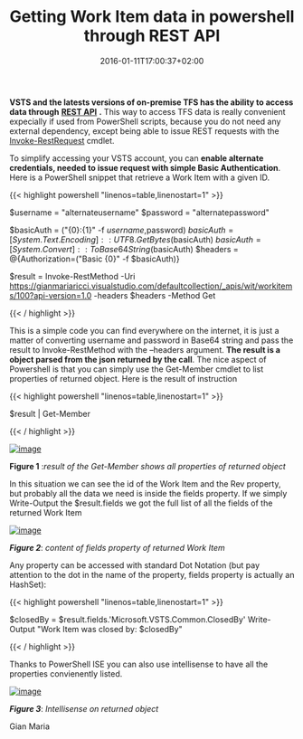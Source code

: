 ﻿---
title: "Getting Work Item data in powershell through REST API"
description: ""
date: 2016-01-11T17:00:37+02:00
draft: false
tags: [Rest APIs,VSTS]
categories: [Azure DevOps,Team Foundation Server]
---
 **VSTS and the latests versions of on-premise TFS has the ability to access data through** [**REST API**](https://www.visualstudio.com/en-us/integrate/api/overview) **.** This way to access TFS data is really convenient expecially if used from PowerShell scripts, because you do not need any external dependency, except being able to issue REST requests with the [Invoke-RestRequest](https://technet.microsoft.com/en-us/library/hh849971.aspx) cmdlet.

To simplify accessing your VSTS account, you can  **enable alternate credentials, needed to issue request with simple Basic Authentication**. Here is a PowerShell snippet that retrieve a Work Item with a given ID.

{{< highlight powershell "linenos=table,linenostart=1" >}}


$username = "alternateusername"
$password = "alternatepassword"

$basicAuth = ("{0}:{1}" -f $username,$password)
$basicAuth = [System.Text.Encoding]::UTF8.GetBytes($basicAuth)
$basicAuth = [System.Convert]::ToBase64String($basicAuth)
$headers = @{Authorization=("Basic {0}" -f $basicAuth)}

$result = Invoke-RestMethod -Uri https://gianmariaricci.visualstudio.com/defaultcollection/_apis/wit/workitems/100?api-version=1.0  -headers $headers -Method Get

{{< / highlight >}}

This is a simple code you can find everywhere on the internet, it is just a matter of converting username and password in Base64 string and pass the result to Invoke-RestMethod with the –headers argument.  **The result is a object parsed from the json returned by the call**. The nice aspect of Powershell is that you can simply use the Get-Member cmdlet to list properties of returned object. Here is the result of instruction

{{< highlight powershell "linenos=table,linenostart=1" >}}


$result | Get-Member

{{< / highlight >}}

[![image](http://www.codewrecks.com/blog/wp-content/uploads/2016/01/image_thumb.png "image")](http://www.codewrecks.com/blog/wp-content/uploads/2016/01/image.png)

 **Figure 1** :*result of the Get-Member shows all properties of returned object*

In this situation we can see the id of the Work Item and the Rev property, but probably all the data we need is inside the fields property. If we simply Write-Output the $result.fields we got the full list of all the fields of the returned Work Item

[![image](http://www.codewrecks.com/blog/wp-content/uploads/2016/01/image_thumb1.png "image")](http://www.codewrecks.com/blog/wp-content/uploads/2016/01/image1.png)

 ***Figure 2***: *content of fields property of returned Work Item*

Any property can be accessed with standard Dot Notation (but pay attention to the dot in the name of the property, fields property is actually an HashSet):

{{< highlight powershell "linenos=table,linenostart=1" >}}


$closedBy = $result.fields.'Microsoft.VSTS.Common.ClosedBy'
Write-Output "Work Item was closed by: $closedBy"

{{< / highlight >}}

Thanks to PowerShell ISE you can also use intellisense to have all the properties convienently listed.

[![image](http://www.codewrecks.com/blog/wp-content/uploads/2016/01/image_thumb2.png "image")](http://www.codewrecks.com/blog/wp-content/uploads/2016/01/image2.png)

 ***Figure 3***: *Intellisense on returned object*

Gian Maria
